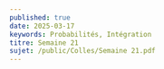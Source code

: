 ```yaml
---
published: true
date: 2025-03-17
keywords: Probabilités, Intégration
titre: Semaine 21
sujet: /public/Colles/Semaine 21.pdf
---
```

